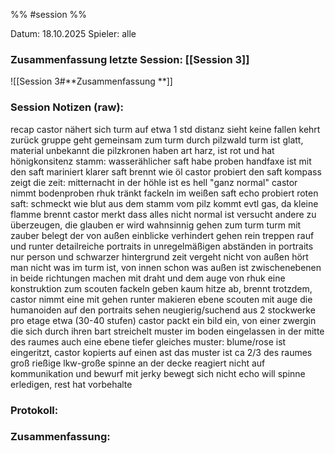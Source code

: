 %% #session %%

Datum: 18.10.2025
Spieler: alle

###  **Zusammenfassung letzte Session: [[Session 3]]**

![[Session 3#**Zusammenfassung **]]

###  **Session Notizen (raw):**
recap
castor nähert sich turm auf etwa 1 std distanz
sieht keine fallen
kehrt zurück
gruppe geht gemeinsam zum turm durch pilzwald
turm ist glatt, material unbekannt
die pilzkronen haben art harz, ist rot und hat hönigkonsitenz
stamm: wasserählicher saft
habe proben
handfaxe ist mit den saft mariniert
klarer saft brennt wie öl
castor probiert den saft
kompass zeigt die zeit: mitternacht
in der höhle ist es hell "ganz normal"
castor nimmt bodenproben
rhuk tränkt fackeln im weißen saft
echo probiert roten saft: schmeckt wie blut
aus dem stamm vom pilz kommt evtl gas, da kleine flamme brennt
castor merkt dass alles nicht normal ist
versucht andere zu überzeugen, die glauben er wird wahnsinnig
gehen zum turm
turm mit zauber belegt der von außen einblicke verhindert
gehen rein
treppen rauf und runter
detailreiche portraits in unregelmäßigen abständen
in portraits nur person und schwarzer hintergrund
zeit vergeht nicht
von außen hört man nicht was im turm ist, von innen schon was außen ist
zwischenebenen in beide richtungen
machen mit draht und dem auge von rhuk eine konstruktion zum scouten
fackeln geben kaum hitze ab, brennt trotzdem, castor nimmt eine mit
gehen runter
makieren ebene
scouten mit auge
die humanoiden auf den portraits sehen neugierig/suchend aus 
2 stockwerke pro etage etwa (30-40 stufen)
castor packt ein bild ein, von einer zwergin die sich durch ihren bart streichelt
muster im boden eingelassen in der mitte des raumes
auch eine ebene tiefer gleiches muster: blume/rose
ist eingeritzt, castor kopierts auf einen ast
das muster ist ca 2/3 des raumes groß
rießige lkw-große spinne an der decke
reagiert nicht auf kommunikation und bewurf mit jerky
bewegt sich nicht
echo will spinne erledigen, rest hat vorbehalte



###  **Protokoll:**


### **Zusammenfassung:**



